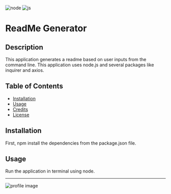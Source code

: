 ![node](https://img.shields.io/badge/node-12.16.1-green) ![js](https://img.shields.io/badge/js-12.16.2-blue) 
# ReadMe Generator
    
## Description

This application generates a readme based on user inputs from the command line. This application uses node.js and several packages like inquirer and axios. 

    
## Table of Contents
* [Installation](#installation)
* [Usage](#usage)
* [Credits](#credits)
* [License](#license)
    

## Installation
    
First, npm install the dependencies from the package.json file. 


## Usage 

Run the application in terminal using node.


---

![profile image](https://avatars0.githubusercontent.com/u/56066513?v=4)
